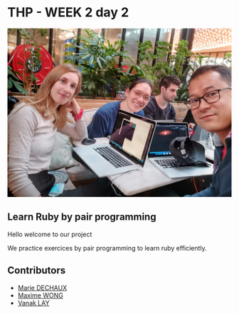 # THP - WEEK 2 day 2 
![](Team001.jpg)
## Learn Ruby by pair programming 
Hello welcome to our project 

We practice exercices by pair programming to learn ruby efficiently.

## Contributors  
- [Marie DECHAUX](https://github.com/mariedx) 
- [Maxime WONG](https://github.com/Mtwod)
- [Vanak LAY](https://github.com/vanaklay)